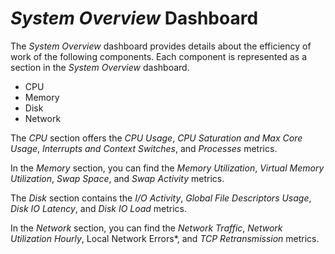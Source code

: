 # *System Overview* Dashboard

The *System Overview* dashboard provides details about the efficiency of work of the following components. Each component is represented as a section in the *System Overview* dashboard.

* CPU
* Memory
* Disk
* Network

The *CPU* section offers the *CPU Usage*, *CPU Saturation and Max Core Usage*, *Interrupts and Context Switches*, and *Processes* metrics.

In the *Memory* section, you can find the *Memory Utilization*, *Virtual Memory Utilization*, *Swap Space*, and *Swap Activity* metrics.

The *Disk* section contains the *I/O Activity*, *Global File Descriptors Usage*, *Disk IO Latency*, and *Disk IO Load* metrics.

In the *Network* section, you can find the *Network Traffic*, *Network Utilization Hourly*, Local Network Errors\*, and *TCP Retransmission* metrics.
